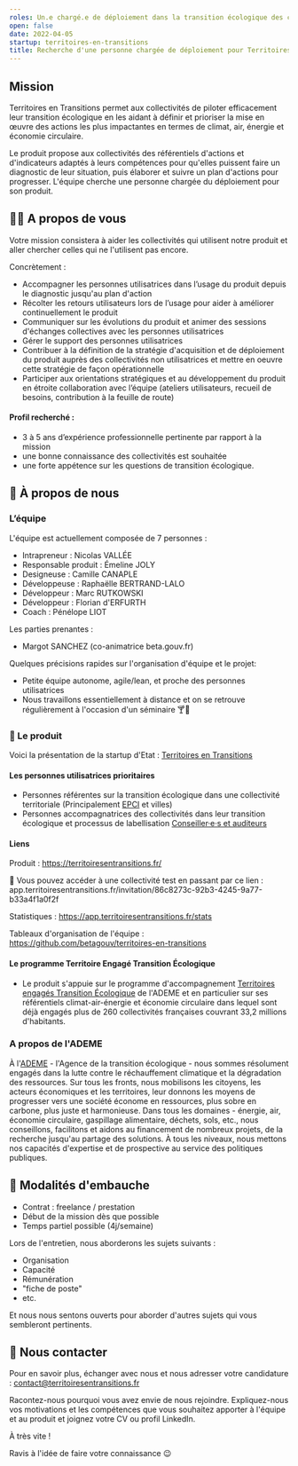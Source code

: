 ```yaml
---
roles: Un.e chargé.e de déploiement dans la transition écologique des collectivités
open: false
date: 2022-04-05
startup: territoires-en-transitions
title: Recherche d'une personne chargée de déploiement pour Territoires en Transitions
---
```


## Mission

Territoires en Transitions permet aux collectivités de piloter efficacement leur transition écologique en les aidant à définir et prioriser la mise en œuvre des actions les plus impactantes en termes de climat, air, énergie et économie circulaire.

Le produit propose aux collectivités des référentiels d'actions et d'indicateurs adaptés à leurs compétences pour qu'elles puissent faire un diagnostic de leur situation, puis élaborer et suivre un plan d'actions pour progresser. L'équipe cherche une personne chargée du déploiement pour son produit.



## 💃🕺 A propos de vous

Votre mission consistera à aider les collectivités qui utilisent notre produit et aller chercher celles qui ne l'utilisent pas encore.

Concrètement :
- Accompagner les personnes utilisatrices dans l’usage du produit depuis le diagnostic jusqu'au plan d'action
- Récolter les retours utilisateurs lors de l’usage pour aider à améliorer continuellement le produit
- Communiquer sur les évolutions du produit et animer des sessions d'échanges collectives avec les personnes utilisatrices
- Gérer le support des personnes utilisatrices
- Contribuer à la définition de la stratégie d'acquisition et de déploiement du produit auprès des collectivités non utilisatrices et mettre en oeuvre cette stratégie de façon opérationnelle
- Participer aux orientations stratégiques et au développement du produit en étroite collaboration avec l’équipe (ateliers utilisateurs, recueil de besoins, contribution à la feuille de route)


#### Profil recherché :
- 3 à 5 ans d’expérience professionnelle pertinente par rapport à la mission
- une bonne connaissance des collectivités est souhaitée
- une forte appétence sur les questions de transition écologique.


## 👀 À propos de nous

### L’équipe

L'équipe est actuellement composée de 7 personnes :
- Intrapreneur : Nicolas VALLÉE
- Responsable produit : Émeline JOLY
- Designeuse : Camille CANAPLE
- Développeuse : Raphaëlle BERTRAND-LALO
- Développeur : Marc RUTKOWSKI
- Développeur : Florian d'ERFURTH
- Coach : Pénélope LIOT

Les parties prenantes :
- Margot SANCHEZ (co-animatrice beta.gouv.fr)

Quelques précisions rapides sur l'organisation d'équipe et le projet:
- Petite équipe autonome, agile/lean, et proche des personnes utilisatrices
- Nous travaillons essentiellement à distance et on se retrouve régulièrement à l'occasion d'un séminaire 🍸🍪



### 🌱 Le produit

Voici la présentation de la startup d'Etat : [Territoires en Transitions](https://beta.gouv.fr/startups/labels-transition.html)

#### Les personnes utilisatrices prioritaires
  - Personnes référentes sur la transition écologique dans une collectivité territoriale (Principalement [EPCI](https://fr.wikipedia.org/wiki/%C3%89tablissement_public_de_coop%C3%A9ration_intercommunale) et villes)
  - Personnes accompagnatrices des collectivités dans leur transition écologique et processus de labellisation [Conseiller·e·s et auditeurs](https://territoireengagetransitionecologique.ademe.fr/climat-air-energie/labellisation/)

#### Liens
Produit : https://territoiresentransitions.fr/

👀 Vous pouvez accéder à une collectivité test en passant par ce lien : app.territoiresentransitions.fr/invitation/86c8273c-92b3-4245-9a77-b33a4f1a0f2f

Statistiques : https://app.territoiresentransitions.fr/stats

Tableaux d'organisation de l'équipe : https://github.com/betagouv/territoires-en-transitions


#### Le programme Territoire Engagé Transition Écologique
* Le produit s'appuie sur le programme d'accompagnement [Territoires engagés Transition Écologique](https://territoireengagetransitionecologique.ademe.fr/) de l'ADEME et en particulier sur ses référentiels climat-air-énergie et économie circulaire dans lequel sont déjà engagés plus de 260 collectivités françaises couvrant 33,2 millions d'habitants.

### A propos de l'ADEME

À l'[ADEME](https://www.ademe.fr/) - l'Agence de la transition écologique - nous sommes résolument engagés dans la lutte contre le réchauffement climatique et la dégradation des ressources. Sur tous les fronts, nous mobilisons les citoyens, les acteurs économiques et les territoires, leur donnons les moyens de progresser vers une société économe en ressources, plus sobre en carbone, plus juste et harmonieuse.
Dans tous les domaines - énergie, air, économie circulaire, gaspillage alimentaire, déchets, sols, etc., nous conseillons, facilitons et aidons au financement de nombreux projets, de la recherche jusqu'au partage des solutions. À tous les niveaux, nous mettons nos capacités d'expertise et de prospective au service des politiques publiques.


## 🧳 Modalités d'embauche

- Contrat : freelance / prestation
- Début de la mission dès que possible
- Temps partiel possible (4j/semaine)

Lors de l'entretien, nous aborderons les sujets suivants :
  - Organisation
  - Capacité
  - Rémunération
  - "fiche de poste"
  - etc.

Et nous nous sentons ouverts pour aborder d'autres sujets qui vous sembleront pertinents.

## 📝 Nous contacter

Pour en savoir plus, échanger avec nous et nous adresser votre candidature : [contact@territoiresentransitions.fr](mailto:contact@territoiresentransitions.fr?subject=Bizdev%20Territoires%20en%20Transitions)

Racontez-nous pourquoi vous avez envie de nous rejoindre.
Expliquez-nous vos motivations et les compétences que vous souhaitez apporter à l'équipe et au produit et joignez votre CV ou profil LinkedIn.

À très vite !

Ravis à l'idée de faire votre connaissance 😉
